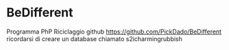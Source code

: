 # BeDifferent
Programma PhP Riciclaggio 
github https://github.com/PickDado/BeDifferent
ricordarsi di creare un database chiamato s2icharmingrubbish
